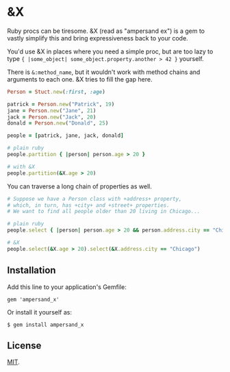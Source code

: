 # &X

Ruby procs can be tiresome. &X (read as "ampersand ex") is a gem to vastly
simplify this and bring expressiveness back to your code.

You'd use &X in places where you need a simple proc, but are too lazy to
type `{ |some_object| some_object.property.another > 42 }` yourself.

There is `&:method_name`, but it wouldn't work with method chains and
arguments to each one. &X tries to fill the gap here.

```ruby
Person = Stuct.new(:first, :age)

patrick = Person.new("Patrick", 19)
jane = Person.new("Jane", 21)
jack = Person.new("Jack", 20)
donald = Person.new("Donald", 25)

people = [patrick, jane, jack, donald]

# plain ruby
people.partition { |person| person.age > 20 }

# with &X
people.partition(&X.age > 20)
```

You can traverse a long chain of properties as well.

```ruby
# Suppose we have a Person class with +address+ property,
# which, in turn, has +city+ and +street+ properties.
# We want to find all people older than 20 living in Chicago...

# plain ruby
people.select { |person| person.age > 20 && person.address.city == "Chicago" }

# &X
people.select(&X.age > 20).select(&X.address.city == "Chicago")
```

## Installation

Add this line to your application's Gemfile:

    gem 'ampersand_x'

Or install it yourself as:

    $ gem install ampersand_x

## License

[MIT](LICENSE).
